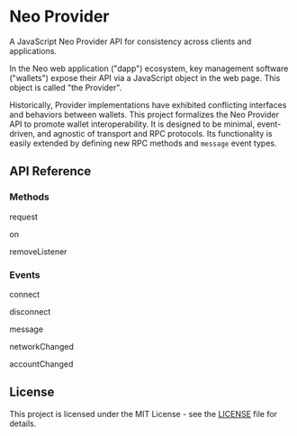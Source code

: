 # Neo Provider

A JavaScript Neo Provider API for consistency across clients and applications.

In the Neo web application ("dapp") ecosystem, key management software ("wallets") expose their API via a JavaScript object in the web page. This object is called "the Provider".

Historically, Provider implementations have exhibited conflicting interfaces and behaviors between wallets. This project formalizes the Neo Provider API to promote wallet interoperability. It is designed to be minimal, event-driven, and agnostic of transport and RPC protocols. Its functionality is easily extended by defining new RPC methods and `message` event types.

## API Reference

### Methods

request

on

removeListener

### Events

connect

disconnect

message

networkChanged

accountChanged

## License

This project is licensed under the MIT License - see the [LICENSE](../../LICENSE) file for details.
